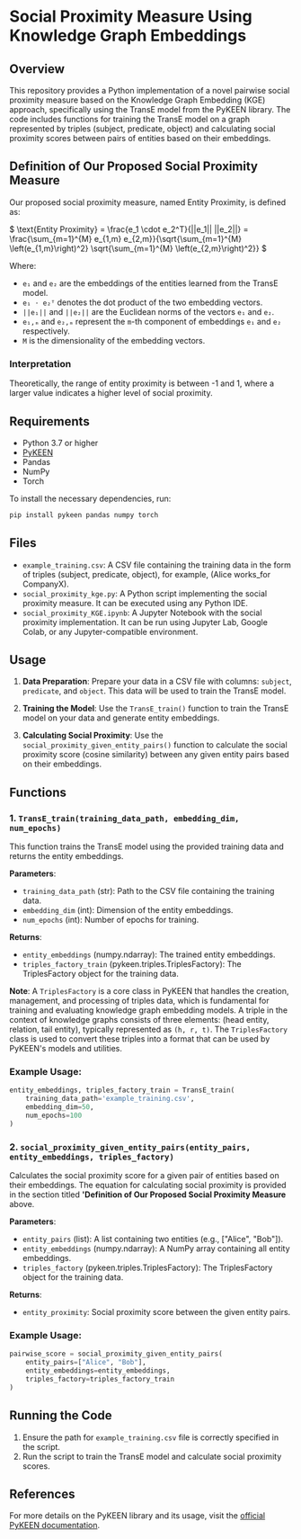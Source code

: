 
# Social Proximity Measure Using Knowledge Graph Embeddings

## Overview
This repository provides a Python implementation of a novel pairwise social proximity measure based on the Knowledge Graph Embedding (KGE) approach, specifically using the TransE model from the PyKEEN library. The code includes functions for training the TransE model on a graph represented by triples (subject, predicate, object) and calculating social proximity scores between pairs of entities based on their embeddings.

## Definition of Our Proposed Social Proximity Measure
Our proposed social proximity measure, named Entity Proximity, is defined as:

$` \text{Entity Proximity} = \frac{e_1 \cdot e_2^T}{||e_1|| ||e_2||} = \frac{\sum_{m=1}^{M} e_{1,m} e_{2,m}}{\sqrt{\sum_{m=1}^{M} \left(e_{1,m}\right)^2} \sqrt{\sum_{m=1}^{M} \left(e_{2,m}\right)^2}} `$

Where:

*   `e₁` and `e₂` are the embeddings of the entities learned from the TransE model.
*   `e₁ ⋅ e₂ᵀ` denotes the dot product of the two embedding vectors.
*   `||e₁||` and `||e₂||` are the Euclidean norms of the vectors `e₁` and `e₂`.
*   `e₁,ₘ` and `e₂,ₘ` represent the `m`-th component of embeddings `e₁` and `e₂` respectively.
*   `M` is the dimensionality of the embedding vectors.

### Interpretation

Theoretically, the range of entity proximity is between -1 and 1, where a larger value indicates a higher level of social proximity.


## Requirements
- Python 3.7 or higher
- [PyKEEN](https://pykeen.readthedocs.io/en/stable/)
- Pandas
- NumPy
- Torch

To install the necessary dependencies, run:
```bash
pip install pykeen pandas numpy torch
```

## Files
- `example_training.csv`: A CSV file containing the training data in the form of triples (subject, predicate, object), for example, (Alice works_for CompanyX).
- `social_proximity_kge.py`: A Python script implementing the social proximity measure. It can be executed using any Python IDE.
- `social_proximity_KGE.ipynb`: A Jupyter Notebook with the social proximity implementation. It can be run using Jupyter Lab, Google Colab, or any Jupyter-compatible environment.

## Usage
1. **Data Preparation**: Prepare your data in a CSV file with columns: `subject`, `predicate`, and `object`. This data will be used to train the TransE model.

2. **Training the Model**: Use the `TransE_train()` function to train the TransE model on your data and generate entity embeddings.

3. **Calculating Social Proximity**: Use the `social_proximity_given_entity_pairs()` function to calculate the social proximity score (cosine similarity) between any given entity pairs based on their embeddings.

## Functions

### 1. `TransE_train(training_data_path, embedding_dim, num_epochs)`
This function trains the TransE model using the provided training data and returns the entity embeddings.

**Parameters**:
- `training_data_path` (str): Path to the CSV file containing the training data.
- `embedding_dim` (int): Dimension of the entity embeddings.
- `num_epochs` (int): Number of epochs for training.

**Returns**:
- `entity_embeddings` (numpy.ndarray): The trained entity embeddings.
- `triples_factory_train` (pykeen.triples.TriplesFactory): The TriplesFactory object for the training data.

**Note**: A `TriplesFactory` is a core class in PyKEEN that handles the creation, management, and processing of triples data, which is fundamental for training and evaluating knowledge graph embedding models. A triple in the context of knowledge graphs consists of three elements: (head entity, relation, tail entity), typically represented as `(h, r, t)`. The `TriplesFactory` class is used to convert these triples into a format that can be used by PyKEEN's models and utilities.

### Example Usage:
```python
entity_embeddings, triples_factory_train = TransE_train(
    training_data_path='example_training.csv',
    embedding_dim=50,
    num_epochs=100
)
```

### 2. `social_proximity_given_entity_pairs(entity_pairs, entity_embeddings, triples_factory)`
Calculates the social proximity score for a given pair of entities based on their embeddings. The equation for calculating social proximity is provided in the section titled **'Definition of Our Proposed Social Proximity Measure** above.

**Parameters**:
- `entity_pairs` (list): A list containing two entities (e.g., ["Alice", "Bob"]).
- `entity_embeddings` (numpy.ndarray): A NumPy array containing all entity embeddings.
- `triples_factory` (pykeen.triples.TriplesFactory): The TriplesFactory object for the training data.

**Returns**:
- `entity_proximity`: Social proximity score between the given entity pairs.

### Example Usage:
```python
pairwise_score = social_proximity_given_entity_pairs(
    entity_pairs=["Alice", "Bob"],
    entity_embeddings=entity_embeddings,
    triples_factory=triples_factory_train
)
```

## Running the Code
1. Ensure the path for `example_training.csv` file is correctly specified in the script.
2. Run the script to train the TransE model and calculate social proximity scores.

## References
For more details on the PyKEEN library and its usage, visit the [official PyKEEN documentation](https://pykeen.readthedocs.io/en/stable/).

